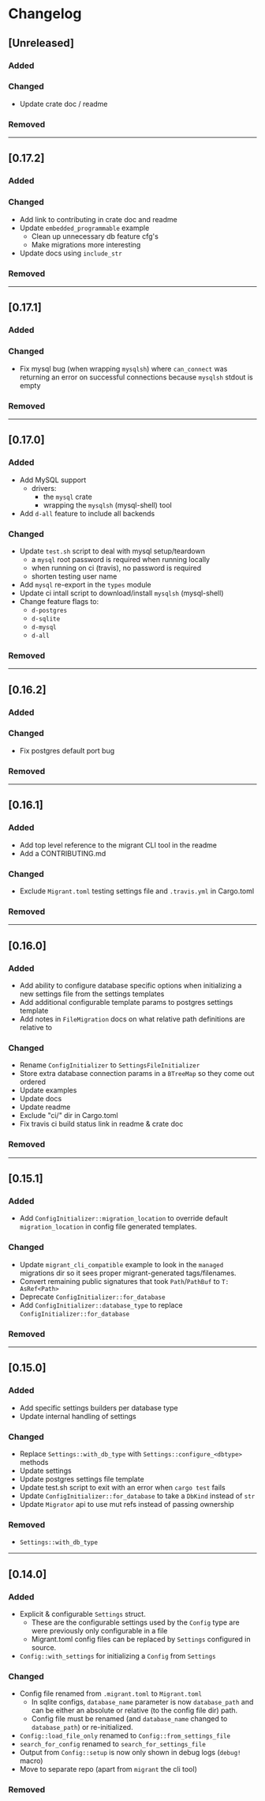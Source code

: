 # Changelog

## [Unreleased]
### Added

### Changed
- Update crate doc / readme

### Removed

----

## [0.17.2]
### Added

### Changed
- Add link to contributing in crate doc and readme
- Update `embedded_programmable` example
    - Clean up unnecessary db feature cfg's
    - Make migrations more interesting
- Update docs using `include_str`

### Removed

----

## [0.17.1]
### Added

### Changed
- Fix mysql bug (when wrapping `mysqlsh`) where `can_connect`
  was returning an error on successful connections because
  `mysqlsh` stdout is empty

### Removed

----

## [0.17.0]
### Added
- Add MySQL support
    - drivers:
        - the `mysql` crate
        - wrapping the `mysqlsh` (mysql-shell) tool
- Add `d-all` feature to include all backends

### Changed
- Update `test.sh` script to deal with mysql setup/teardown
    - a `mysql` root password is required when running locally
    - when running on ci (travis), no password is required
    - shorten testing user name
- Add `mysql` re-export in the `types` module
- Update ci intall script to download/install `mysqlsh` (mysql-shell)
- Change feature flags to:
    - `d-postgres`
    - `d-sqlite`
    - `d-mysql`
    - `d-all`

### Removed

----

## [0.16.2]
### Added

### Changed
- Fix postgres default port bug

### Removed

----

## [0.16.1]
### Added
- Add top level reference to the migrant CLI tool in the readme
- Add a CONTRIBUTING.md

### Changed
- Exclude `Migrant.toml` testing settings file and `.travis.yml` in Cargo.toml

### Removed

----

## [0.16.0]
### Added
- Add ability to configure database specific options when initializing a
  new settings file from the settings templates
- Add additional configurable template params to postgres settings template
- Add notes in `FileMigration` docs on what relative path definitions are
  relative to

### Changed
- Rename `ConfigInitializer` to `SettingsFileInitializer`
- Store extra database connection params in a `BTreeMap` so they come out ordered
- Update examples
- Update docs
- Update readme
- Exclude "ci/" dir in Cargo.toml
- Fix travis ci build status link in readme & crate doc

### Removed

----

## [0.15.1]
### Added
- Add `ConfigInitializer::migration_location` to override default `migration_location`
  in config file generated templates.

### Changed
- Update `migrant_cli_compatible` example to look in the `managed` migrations dir
  so it sees proper migrant-generated tags/filenames.
- Convert remaining public signatures that took `Path`/`PathBuf` to `T: AsRef<Path>`
- Deprecate `ConfigInitializer::for_database`
- Add `ConfigInitializer::database_type` to replace `ConfigInitializer::for_database`

### Removed

----

## [0.15.0]
### Added
- Add specific settings builders per database type
- Update internal handling of settings

### Changed
- Replace `Settings::with_db_type` with `Settings::configure_<dbtype>` methods
- Update settings
- Update postgres settings file template
- Update test.sh script to exit with an error when `cargo test` fails
- Update `ConfigInitializer::for_database` to take a `DbKind` instead of `str`
- Update `Migrator` api to use mut refs instead of passing ownership

### Removed
- `Settings::with_db_type`

----

## [0.14.0]
### Added
- Explicit & configurable `Settings` struct.
    - These are the configurable settings used by the `Config` type
      are were previously only configurable in a file
    - Migrant.toml config files can be replaced by `Settings` configured in source.
- `Config::with_settings` for initializing a `Config` from `Settings`

### Changed
- Config file renamed from `.migrant.toml` to `Migrant.toml`
    - In sqlite configs, `database_name` parameter is now `database_path`
      and can be either an absolute or relative (to the config file dir) path.
    - Config file must be renamed (and `database_name` changed to `database_path`)
      or re-initialized.
- `Config::load_file_only` renamed to `Config::from_settings_file`
- `search_for_config` renamed to `search_for_settings_file`
- Output from `Config::setup` is now only shown in debug logs (`debug!` macro)
- Move to separate repo (apart from `migrant` the cli tool)

### Removed

